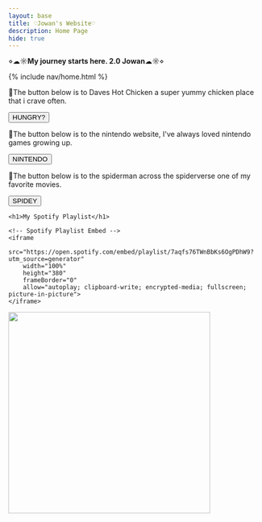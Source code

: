```yaml
---
layout: base
title: ♡Jowan's Website♡ 
description: Home Page
hide: true
---
```


⋄☁︎☼**My journey starts here. 2.0 Jowan**☁︎☼⋄

{% include nav/home.html %}

<p style="font-family: Comfortaa">
<div>
    <p> 🌸The button below is to Daves Hot Chicken a super yummy chicken place that i crave often. </p>
</div>
<a href="https://daveshotchicken.com/">
<button>HUNGRY?</button>
</a>


<div>
    <p> 🌸The button below is to the nintendo website, I've always loved nintendo games growing up. </p>
</div>
<a href="https://www.nintendo.com/us/?srsltid=AfmBOopAp1lkrbSCFCDzDvHEwLUnWC6_Ozmhdtcr8zHI_xV5yrJVZeGH">
<button>NINTENDO</button>
</a>


<div>
    <p> 🌸The button below is to the spiderman across the spiderverse one of my favorite movies. </p>
</div>
<a href="https://www.youtube.com/watch?v=shW9i6k8cB0">
<button>SPIDEY</button>
</a></p>



<html lang="en">
<head>
    <meta charset="UTF-8">
    <meta name="viewport" content="width=device-width, initial-scale=1.0">
    <title>My Spotify Playlist</title>
</head>
<body>

    <h1>My Spotify Playlist</h1>
    
    <!-- Spotify Playlist Embed -->
    <iframe 
        src="https://open.spotify.com/embed/playlist/7aqfs76TWnBbKs6OgPDhW9?utm_source=generator" 
        width="100%" 
        height="380" 
        frameBorder="0" 
        allow="autoplay; clipboard-write; encrypted-media; fullscreen; picture-in-picture">
    </iframe>

</body>
</html>





















<img src="https://i.pinimg.com/originals/25/e3/f7/25e3f70fbcd49d9798d8f2f6e43fa1c4.gif" width="400" height="400">

